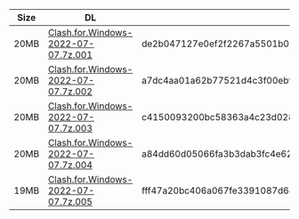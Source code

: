 |    Size   |     DL  | sha512sum |
|  ---  |  ---  |  ---  |
| 20MB | [Clash.for.Windows-2022-07-07.7z.001](https://cdn.jsdelivr.net/gh/mainians/cfw_m1@main/Clash.for.Windows-2022-07-07.7z.001) | de2b047127e0ef2f2267a5501b055d79c7c2112c8397d2a548c47fa266ed5a94b1298fb5b6eb16258317c2341feab8131d6a29a905aa46fb0533c6004cce925f |
| 20MB | [Clash.for.Windows-2022-07-07.7z.002](https://cdn.jsdelivr.net/gh/mainians/cfw_m1@main/Clash.for.Windows-2022-07-07.7z.002) | a7dc4aa01a62b77521d4c3f00ebf07484bcb00559080bd2509f8fe6caebe0ace59dcf76fe7f30534265c4119aaa6d9232c4bec751e82ee1b6e5c32b57f2f96b1 |
| 20MB | [Clash.for.Windows-2022-07-07.7z.003](https://cdn.jsdelivr.net/gh/mainians/cfw_m1@main/Clash.for.Windows-2022-07-07.7z.003) | c4150093200bc58363a4c23d0286e44270dfa1ccfa5cdd77025bd13c10a747560d635566975c805d5762c7245a7ba6c4e51573598b4e8f48853697031666ea09 |
| 20MB | [Clash.for.Windows-2022-07-07.7z.004](https://cdn.jsdelivr.net/gh/mainians/cfw_m1@main/Clash.for.Windows-2022-07-07.7z.004) | a84dd60d05066fa3b3dab3fc4e6226dda5484a38fd7a8e9fe54fbb21d2e171c9cb7c2a9586281e90acadaef554db2e7e388f34d1add000b6e379176bef29924e |
| 19MB | [Clash.for.Windows-2022-07-07.7z.005](https://cdn.jsdelivr.net/gh/mainians/cfw_m1@main/Clash.for.Windows-2022-07-07.7z.005) | fff47a20bc406a067fe3391087d6e130a6f0ba0ee38b86c4edc9fd3ed312c7b0efcb2bab2080df5a6cdd4932d94adf11cf0016fe6cf1b796677dd355500252db |
